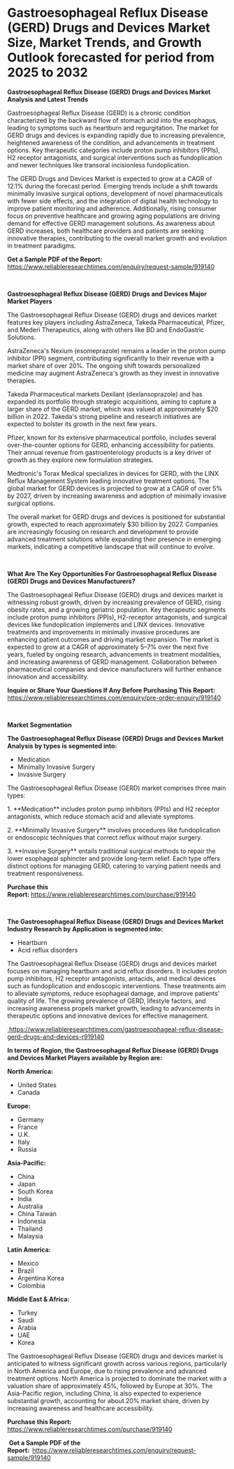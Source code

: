<p><h1>Gastroesophageal Reflux Disease (GERD) Drugs and Devices Market Size, Market Trends, and Growth Outlook forecasted for period from 2025 to 2032</h1></p><p><strong>Gastroesophageal Reflux Disease (GERD) Drugs and Devices Market Analysis and Latest Trends</strong></p>
<p><p>Gastroesophageal Reflux Disease (GERD) is a chronic condition characterized by the backward flow of stomach acid into the esophagus, leading to symptoms such as heartburn and regurgitation. The market for GERD drugs and devices is expanding rapidly due to increasing prevalence, heightened awareness of the condition, and advancements in treatment options. Key therapeutic categories include proton pump inhibitors (PPIs), H2 receptor antagonists, and surgical interventions such as fundoplication and newer techniques like transoral incisionless fundoplication.</p><p>The GERD Drugs and Devices Market is expected to grow at a CAGR of 12.1% during the forecast period. Emerging trends include a shift towards minimally invasive surgical options, development of novel pharmaceuticals with fewer side effects, and the integration of digital health technology to improve patient monitoring and adherence. Additionally, rising consumer focus on preventive healthcare and growing aging populations are driving demand for effective GERD management solutions. As awareness about GERD increases, both healthcare providers and patients are seeking innovative therapies, contributing to the overall market growth and evolution in treatment paradigms.</p></p>
<p><strong>Get a Sample PDF of the Report:&nbsp;</strong> <a href="https://www.reliableresearchtimes.com/enquiry/request-sample/919140?utm_campaign=3585&utm_medium=2&utm_source=Github&utm_content=ia&utm_term=13042025&utm_id=gastroesophageal-reflux-disease-gerd-drugs-and-devices">https://www.reliableresearchtimes.com/enquiry/request-sample/919140</a></p>
<p>&nbsp;</p>
<p><strong>Gastroesophageal Reflux Disease (GERD) Drugs and Devices Major Market Players</strong></p>
<p><p>The Gastroesophageal Reflux Disease (GERD) drugs and devices market features key players including AstraZeneca, Takeda Pharmaceutical, Pfizer, and Mederi Therapeutics, along with others like BD and EndoGastric Solutions. </p><p>AstraZeneca's Nexium (esomeprazole) remains a leader in the proton pump inhibitor (PPI) segment, contributing significantly to their revenue with a market share of over 20%. The ongoing shift towards personalized medicine may augment AstraZeneca's growth as they invest in innovative therapies. </p><p>Takeda Pharmaceutical markets Dexilant (dexlansoprazole) and has expanded its portfolio through strategic acquisitions, aiming to capture a larger share of the GERD market, which was valued at approximately $20 billion in 2022. Takeda's strong pipeline and research initiatives are expected to bolster its growth in the next few years.</p><p>Pfizer, known for its extensive pharmaceutical portfolio, includes several over-the-counter options for GERD, enhancing accessibility for patients. Their annual revenue from gastroenterology products is a key driver of growth as they explore new formulation strategies.</p><p>Medtronic's Torax Medical specializes in devices for GERD, with the LINX Reflux Management System leading innovative treatment options. The global market for GERD devices is projected to grow at a CAGR of over 5% by 2027, driven by increasing awareness and adoption of minimally invasive surgical options.</p><p>The overall market for GERD drugs and devices is positioned for substantial growth, expected to reach approximately $30 billion by 2027. Companies are increasingly focusing on research and development to provide advanced treatment solutions while expanding their presence in emerging markets, indicating a competitive landscape that will continue to evolve.</p></p>
<p>&nbsp;</p>
<p><strong>What Are The Key Opportunities For Gastroesophageal Reflux Disease (GERD) Drugs and Devices Manufacturers?</strong></p>
<p><p>The Gastroesophageal Reflux Disease (GERD) drugs and devices market is witnessing robust growth, driven by increasing prevalence of GERD, rising obesity rates, and a growing geriatric population. Key therapeutic segments include proton pump inhibitors (PPIs), H2-receptor antagonists, and surgical devices like fundoplication implements and LINX devices. Innovative treatments and improvements in minimally invasive procedures are enhancing patient outcomes and driving market expansion. The market is expected to grow at a CAGR of approximately 5–7% over the next five years, fueled by ongoing research, advancements in treatment modalities, and increasing awareness of GERD management. Collaboration between pharmaceutical companies and device manufacturers will further enhance innovation and accessibility.</p></p>
<p><strong>Inquire or Share Your Questions If Any Before Purchasing This Report:</strong> <a href="https://www.reliableresearchtimes.com/enquiry/pre-order-enquiry/919140?utm_campaign=3585&utm_medium=2&utm_source=Github&utm_content=ia&utm_term=13042025&utm_id=gastroesophageal-reflux-disease-gerd-drugs-and-devices">https://www.reliableresearchtimes.com/enquiry/pre-order-enquiry/919140</a></p>
<p>&nbsp;</p>
<p><strong>Market Segmentation</strong></p>
<p><strong>The Gastroesophageal Reflux Disease (GERD) Drugs and Devices Market Analysis by types is segmented into:</strong></p>
<p><ul><li>Medication</li><li>Minimally Invasive Surgery</li><li>Invasive Surgery</li></ul></p>
<p><p>The Gastroesophageal Reflux Disease (GERD) market comprises three main types: </p><p>1. **Medication** includes proton pump inhibitors (PPIs) and H2 receptor antagonists, which reduce stomach acid and alleviate symptoms.</p><p>2. **Minimally Invasive Surgery** involves procedures like fundoplication or endoscopic techniques that correct reflux without major surgery.</p><p>3. **Invasive Surgery** entails traditional surgical methods to repair the lower esophageal sphincter and provide long-term relief. Each type offers distinct options for managing GERD, catering to varying patient needs and treatment responsiveness.</p></p>
<p><strong>Purchase this Report:&nbsp;</strong><a href="https://www.reliableresearchtimes.com/purchase/919140?utm_campaign=3585&utm_medium=2&utm_source=Github&utm_content=ia&utm_term=13042025&utm_id=gastroesophageal-reflux-disease-gerd-drugs-and-devices">https://www.reliableresearchtimes.com/purchase/919140</a></p>
<p>&nbsp;</p>
<p><strong>The Gastroesophageal Reflux Disease (GERD) Drugs and Devices Market Industry Research by Application is segmented into:</strong></p>
<p><ul><li>Heartburn</li><li>Acid reflux disorders</li></ul></p>
<p><p>The Gastroesophageal Reflux Disease (GERD) drugs and devices market focuses on managing heartburn and acid reflux disorders. It includes proton pump inhibitors, H2 receptor antagonists, antacids, and medical devices such as fundoplication and endoscopic interventions. These treatments aim to alleviate symptoms, reduce esophageal damage, and improve patients' quality of life. The growing prevalence of GERD, lifestyle factors, and increasing awareness propels market growth, leading to advancements in therapeutic options and innovative devices for effective management.</p></p>
<p><a href="https://www.reliableresearchtimes.com/gastroesophageal-reflux-disease-gerd-drugs-and-devices-r919140?utm_campaign=3585&utm_medium=2&utm_source=Github&utm_content=ia&utm_term=13042025&utm_id=gastroesophageal-reflux-disease-gerd-drugs-and-devices">&nbsp;https://www.reliableresearchtimes.com/gastroesophageal-reflux-disease-gerd-drugs-and-devices-r919140</a></p>
<p><strong>In terms of Region, the Gastroesophageal Reflux Disease (GERD) Drugs and Devices Market Players available by Region are:</strong></p>
<p>
    <p> <strong> North America: </strong>
        <ul>
            <li>United States</li>
            <li>Canada</li>
        </ul>
        </p> 
    <p> <strong> Europe: </strong>
        <ul>
            <li>Germany</li>
            <li>France</li>
            <li>U.K.</li>
            <li>Italy</li>
            <li>Russia</li>
        </ul>
        </p> 
    <p> <strong> Asia-Pacific: </strong>
        <ul>
            <li>China</li>
            <li>Japan</li>
            <li>South Korea</li>
            <li>India</li>
            <li>Australia</li>
            <li>China Taiwan</li>
            <li>Indonesia</li>
            <li>Thailand</li>
            <li>Malaysia</li>
        </ul>
        </p> 
    <p> <strong> Latin America: </strong>
        <ul>
            <li>Mexico</li>
            <li>Brazil</li>
            <li>Argentina Korea</li>
            <li>Colombia</li>
        </ul>
        </p> 
    <p> <strong> Middle East & Africa: </strong>
        <ul>
            <li>Turkey</li>
            <li>Saudi</li>
            <li>Arabia</li>
            <li>UAE</li>
            <li>Korea</li>
        </ul>
    </p>
    </p>
<p><p>The Gastroesophageal Reflux Disease (GERD) drugs and devices market is anticipated to witness significant growth across various regions, particularly in North America and Europe, due to rising prevalence and advanced treatment options. North America is projected to dominate the market with a valuation share of approximately 45%, followed by Europe at 30%. The Asia-Pacific region, including China, is also expected to experience substantial growth, accounting for about 20% market share, driven by increasing awareness and healthcare accessibility.</p></p>
<p><strong>Purchase this Report: </strong><a href="https://www.reliableresearchtimes.com/purchase/919140?utm_campaign=3585&utm_medium=2&utm_source=Github&utm_content=ia&utm_term=13042025&utm_id=gastroesophageal-reflux-disease-gerd-drugs-and-devices">https://www.reliableresearchtimes.com/purchase/919140</a></p>
<p>&nbsp;<strong>Get a Sample PDF of the Report:&nbsp;&nbsp;</strong><a href="https://www.reliableresearchtimes.com/enquiry/request-sample/919140?utm_campaign=3585&utm_medium=2&utm_source=Github&utm_content=ia&utm_term=13042025&utm_id=gastroesophageal-reflux-disease-gerd-drugs-and-devices">https://www.reliableresearchtimes.com/enquiry/request-sample/919140</a></p>
<p><strong></strong></p>
<p><p></p><p></p><p></p></p>